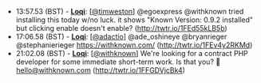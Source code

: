 * <a id="13:57.53">13:57.53 (BST)</a> - __[Loqi](https://github.com/Loqi)__: [<a href="https://twitter.com/timweston">@timweston</a>] @egoexpress @withknown tried installing this today w/no luck. it shows "Known Version: 0.9.2 installed" but clicking enable doesn't enable? (http://twtr.io/1FEd55kLB5b)
* <a id="17:06.58">17:06.58 (BST)</a> - __[Loqi](https://github.com/Loqi)__: [<a href="https://twitter.com/adactio">@adactio</a>] @ade_oshineye @bryanrieger @stephanierieger https://withknown.com/ (http://twtr.io/1FEv4y2RKMd)
* <a id="21:02.08">21:02.08 (BST)</a> - __[Loqi](https://github.com/Loqi)__: [<a href="https://twitter.com/withknown">@withknown</a>] We're looking for a contract PHP developer for some immediate short-term work. Is that you? 📧 hello@withknown.com (http://twtr.io/1FFGDVjcBk4)
